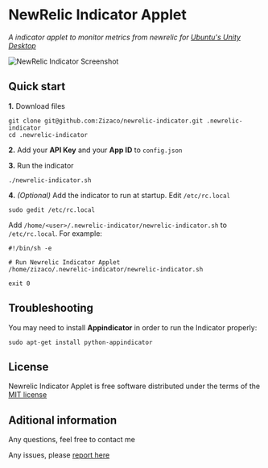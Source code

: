 # NewRelic Indicator Applet

_A indicator applet to monitor metrics from newrelic for [Ubuntu's Unity Desktop](https://unity.ubuntu.com/)_

![NewRelic Indicator Screenshot](https://dl.dropboxusercontent.com/u/12506137/libs_bundles/newrelic_indicator.png)

## Quick start

**1.** Download files

    git clone git@github.com:Zizaco/newrelic-indicator.git .newrelic-indicator
    cd .newrelic-indicator

**2.** Add your **API Key** and your **App ID** to `config.json`

**3.** Run the indicator

    ./newrelic-indicator.sh

**4.** _(Optional)_ Add the indicator to run at startup. Edit `/etc/rc.local`

    sudo gedit /etc/rc.local

Add `/home/<user>/.newrelic-indicator/newrelic-indicator.sh` to `/etc/rc.local`. For example:

    #!/bin/sh -e

    # Run Newrelic Indicator Applet
    /home/zizaco/.newrelic-indicator/newrelic-indicator.sh

    exit 0
    
## Troubleshooting

You may need to install **Appindicator** in order to run the Indicator properly:
    
    sudo apt-get install python-appindicator

## License

Newrelic Indicator Applet is free software distributed under the terms of the [MIT license](http://opensource.org/licenses/MIT)

## Aditional information

Any questions, feel free to contact me

Any issues, please [report here](https://github.com/Zizaco/newrelic-indicator/issues)
